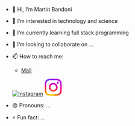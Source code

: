 - 👋 Hi, I’m Martin Bandoni
  
- 👀 I’m interested in technology and science
  
- 🌱 I’m currently learning full stack programming
  
- 💞️ I’m looking to collaborate on ...
  
- 📫 How to reach me:
  - [Mail](martinbandoni@hotmail.com)
  
    
  <p align="left">
      <a href="https://www.linkedin.com/in/martin-ernesto-bandoni-b87339199/" target="_blank" rel="noreferrer"><img src="../Imagenes/instagram.svg" alt="Instagram" width="45px"></a>
      <a href="https://www.instagram.com/bandonimartin" target="_blank" rel="noreferrer"><img src="https://github.com/MartinBand/MartinBand/blob/main/instagram.svg" alt="Instagram" width="45px"></a>
  </p>

    
- 😄 Pronouns: ...
  
- ⚡ Fun fact: ...

<!---
MartinBand/MartinBand is a ✨ special ✨ repository because its `README.md` (this file) appears on your GitHub profile.
You can click the Preview link to take a look at your changes.
--->
